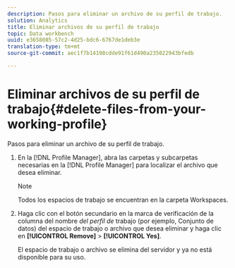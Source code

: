 ```yaml
---
description: Pasos para eliminar un archivo de su perfil de trabajo.
solution: Analytics
title: Eliminar archivos de su perfil de trabajo
topic: Data workbench
uuid: e3658085-57c2-4d25-bdc6-6767de1deb3e
translation-type: tm+mt
source-git-commit: aec1f7b14198cdde91f61d490a235022943bfedb

---
```



# Eliminar archivos de su perfil de trabajo{#delete-files-from-your-working-profile}

Pasos para eliminar un archivo de su perfil de trabajo.

1. En la [!DNL Profile Manager], abra las carpetas y subcarpetas necesarias en la [!DNL Profile Manager] para localizar el archivo que desea eliminar.

   >[!NOTE]
   >
   >Todos los espacios de trabajo se encuentran en la carpeta Workspaces.

1. Haga clic con el botón secundario en la marca de verificación de la columna del nombre *del perfil de* trabajo (por ejemplo, Conjunto de datos) del espacio de trabajo o archivo que desea eliminar y haga clic en **[!UICONTROL Remove]** > **[!UICONTROL Yes]**.

   El espacio de trabajo o archivo se elimina del servidor y ya no está disponible para su uso.

